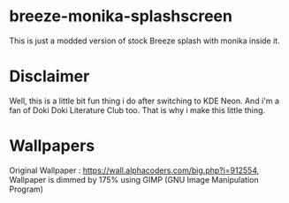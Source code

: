 # breeze-monika-splashscreen
This is just a modded version of stock Breeze splash with monika inside it.

# Disclaimer
Well, this is a little bit fun thing i do after switching to KDE Neon. And i'm a fan of Doki Doki Literature Club too. That is why i make this little thing.

# Wallpapers
Original Wallpaper : https://wall.alphacoders.com/big.php?i=912554, Wallpaper is dimmed by 175% using GIMP (GNU Image Manipulation Program)
